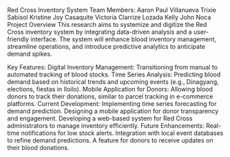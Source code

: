 Red Cross Inventory System
Team Members:
Aaron Paul Villanueva
Trixie Sabisol
Kristine Joy Casaquite
Victoria Clarrize Lozada
Kelly John Noca
Project Overview
This research aims to systemize and digitize the Red Cross inventory system by integrating data-driven analysis and a user-friendly interface. The system will enhance blood inventory management, streamline operations, and introduce predictive analytics to anticipate demand spikes.

Key Features:
Digital Inventory Management: Transitioning from manual to automated tracking of blood stocks.
Time Series Analysis: Predicting blood demand based on historical trends and upcoming events (e.g., Dinagyang, elections, fiestas in Iloilo).
Mobile Application for Donors: Allowing blood donors to track their donations, similar to parcel tracking in e-commerce platforms.
Current Development:
Implementing time series forecasting for demand prediction.
Designing a mobile application for donor transparency and engagement.
Developing a web-based system for Red Cross administrators to manage inventory efficiently.
Future Enhancements:
Real-time notifications for low stock alerts.
Integration with local event databases to refine demand predictions.
A feature for donors to receive updates on their blood donations.
